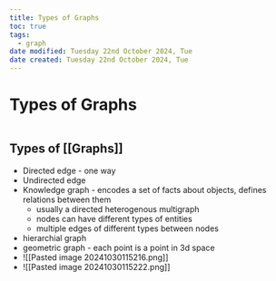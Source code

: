 ```yaml
---
title: Types of Graphs
toc: true
tags:
  - graph
date modified: Tuesday 22nd October 2024, Tue
date created: Tuesday 22nd October 2024, Tue
---
```


# Types of Graphs
```toc
```

## Types of [[Graphs]]
- Directed edge - one way
- Undirected edge
- Knowledge graph - encodes a set of facts about objects, defines relations between them
	- usually a directed heterogenous multigraph
	- nodes can have different types of entities
	- multiple edges of different types between nodes
- hierarchial graph
- geometric graph - each point is a point in 3d space
- ![[Pasted image 20241030115216.png]]
- ![[Pasted image 20241030115222.png]]